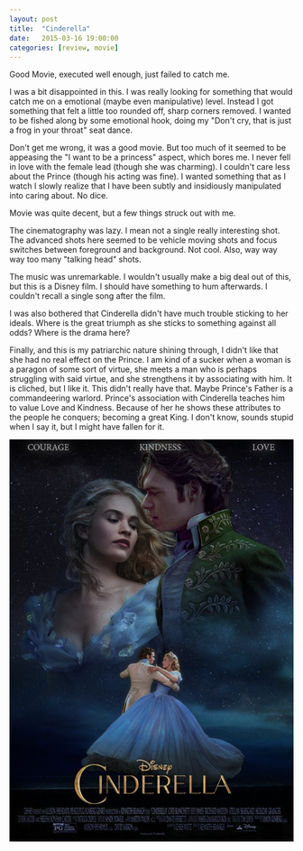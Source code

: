 ```yaml
---
layout: post
title:  "Cinderella"
date:   2015-03-16 19:00:00
categories: [review, movie]
---
```

Good Movie, executed well enough, just failed to catch me.

I was a bit disappointed in this. I was really looking for something that would catch me on a emotional (maybe even manipulative) level. Instead I got something that felt a little too rounded off, sharp corners removed. I wanted to be fished along by some emotional hook, doing my "Don't cry, that is just a frog in your throat" seat dance.

Don't get me wrong, it was a good movie. But too much of it seemed to be appeasing the "I want to be a princess" aspect, which bores me. I never fell in love with the female lead (though she was charming). I couldn't care less about the Prince (though his acting was fine). I wanted something that as I watch I slowly realize that I have been subtly and insidiously manipulated into caring about. No dice.

Movie was quite decent, but a few things struck out with me.

The cinematography was lazy. I mean not a single really interesting shot. The advanced shots here seemed to be vehicle moving shots and focus switches between foreground and background. Not cool. Also, way way way too many "talking head" shots.

The music was unremarkable. I wouldn't usually make a big deal out of this, but this is a Disney film. I should have something to hum afterwards. I couldn't recall a single song after the film.

I was also bothered that Cinderella didn't have much trouble sticking to her ideals. Where is the great triumph as she sticks to something against all odds? Where is the drama here?

Finally, and this is my patriarchic nature shining through, I didn't like that she had no real effect on the Prince. I am kind of a sucker when a woman is a paragon of some sort of virtue, she meets a man who is perhaps struggling with said virtue, and she strengthens it by associating with him. It is cliched, but I like it. This didn't really have that. Maybe Prince's Father is a commandeering warlord. Prince's association with Cinderella teaches him to value Love and Kindness. Because of her he shows these attributes to the people he conquers; becoming a great King. I don't know, sounds stupid when I say it, but I might have fallen for it.

<div class="videos">
<div class="video">
<img src="/assets/cinderella.png"/>
</div>
</div>
